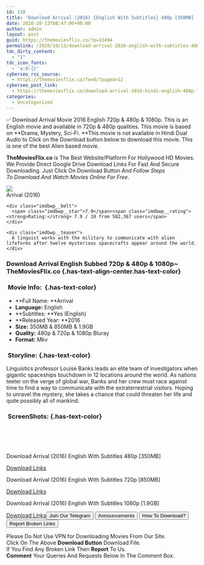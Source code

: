 ```yaml
---
id: 138
title: 'Download Arrival (2016) {English With Subtitles} 480p [350MB] || 720p [900MB] || 1080p [1.9GB]'
date: 2020-10-13T08:47:06+00:00
author: admin
layout: post
guid: https://themoviesflix.co/?p=13494
permalink: /2020/10/13/download-arrival-2016-english-with-subtitles-480p-350mb-720p-900mb-1080p-1-9gb/
tdc_dirty_content:
  - "1"
tdc_icon_fonts:
  - 'a:0:{}'
cyberseo_rss_source:
  - https://themoviesflix.co/feed/?paged=12
cyberseo_post_link:
  - https://themoviesflix.co/download-arrival-2016-hindi-english-480p-720p-1080p/
categories:
  - Uncategorized
---
```

✅ Download Arrival&nbsp;Movie&nbsp;2016 English&nbsp;720p&nbsp;&&nbsp;480p&nbsp;& 1080p. This is an English movie and available in&nbsp;720p&nbsp;&&nbsp;480p&nbsp;qualities. This movie is based on&nbsp;**Drama, Mystery, Sci-Fi.&nbsp;**This movie is not available in Hindi Dual Audio to Click on the Download button below to download this movie. This is one of the best Alien based movie.

**TheMoviesFlix.co**&nbsp;is The Best Website/Platform For Hollywood HD Movies. We Provide Direct Google Drive Download Links For Fast And Secure Downloading. Just Click On Download Button&nbsp;_And Follow Steps To&nbsp;Download And Watch Movies Online For Free_.

<div class="imdbwp imdbwp--movie dark">
  <div class="imdbwp__thumb">
    <a class="imdbwp__link" target="_blank" title="Arrival" href="https://www.imdb.com/title/tt2543164/" rel="nofollow noopener noreferrer"><img class="imdbwp__img" src="https://m.media-amazon.com/images/M/MV5BMTExMzU0ODcxNDheQTJeQWpwZ15BbWU4MDE1OTI4MzAy._V1_SX300.jpg" /></a>
  </div>
  
  <div class="imdbwp__content">
    <div class="imdbwp__header">
      <span class="imdbwp__title">Arrival</span> (2016)
    </div>
    
    <div class="imdbwp__belt">
      <span class="imdbwp__star">7.9</span><span class="imdbwp__rating"><strong>Rating:</strong> 7.9 / 10 from 582,367 users</span>
    </div>
    
    <div class="imdbwp__teaser">
      A linguist works with the military to communicate with alien lifeforms after twelve mysterious spacecrafts appear around the world.
    </div>
  </div>
</div>

### Download Arrival English Subbed 720p & 480p & 1080p~ TheMoviesFlix.co {.has-text-align-center.has-text-color}

### &nbsp;Movie Info:&nbsp; {.has-text-color}

  * **Full Name:&nbsp;**Arrival
  * **Language:**&nbsp;English
  * **Subtitles:&nbsp;**Yes (English)
  * **Released Year:&nbsp;**2016
  * **Size:**&nbsp;350MB & 850MB & 1.9GB
  * **Quality:**&nbsp;480p & 720p & 1080p Bluray
  * **Format:**&nbsp;Mkv

### &nbsp;Storyline: {.has-text-color}

Linguistics professor Louise Banks leads an elite team of investigators when gigantic spaceships touchdown in 12 locations around the world. As nations teeter on the verge of global war, Banks and her crew must race against time to find a way to communicate with the extraterrestrial visitors. Hoping to unravel the mystery, she takes a chance that could threaten her life and quite possibly all of mankind.

### &nbsp;ScreenShots: {.has-text-color}

<div class="wp-block-image">
  <figure class="aligncenter"><img src="https://i.imgur.com/28SFnhD.png" alt /></figure>
</div>

<div class="wp-block-image">
  <figure class="aligncenter"><img src="https://i.imgur.com/OfNwHme.png" alt /></figure>
</div>

<div class="wp-block-image">
  <figure class="aligncenter"><img src="https://i.imgur.com/uKqgKWN.jpg" alt /></figure>
</div>

<div class="wp-block-image">
  <figure class="aligncenter"><img src="https://i.imgur.com/Tn1hf8S.jpg" alt /></figure>
</div>

<div class="wp-block-image">
  <figure class="aligncenter"><img src="https://i.imgur.com/G0YdSrr.png" alt /></figure>
</div>

<p class="has-text-align-center has-text-color has-medium-font-size">
  Download Arrival (2016) English With Subtitles 480p [350MB]
</p>

<span class="mb-center maxbutton-3-center"><span class="maxbutton-3-container mb-container"><a class="maxbutton-3 maxbutton maxbutton-post-button" target="_blank" rel="nofollow noopener noreferrer" href="https://coinquint.com/a13357/"><span class="mb-text">Download Links</span></a></span></span>

<p class="has-text-align-center has-text-color has-medium-font-size">
  Download Arrival (2016) English With Subtitles 720p [850MB]
</p>

<span class="mb-center maxbutton-3-center"><span class="maxbutton-3-container mb-container"><a class="maxbutton-3 maxbutton maxbutton-post-button" target="_blank" rel="nofollow noopener noreferrer" href="https://coinquint.com/a13359/"><span class="mb-text">Download Links</span></a></span></span>

<p class="has-text-align-center has-text-color has-medium-font-size">
  Download Arrival (2016) English With Subtitles 1080p [1.9GB]
</p>

<span class="mb-center maxbutton-3-center"><span class="maxbutton-3-container mb-container"><a class="maxbutton-3 maxbutton maxbutton-post-button" target="_blank" rel="nofollow noopener noreferrer" href="https://coinquint.com/a13361/"><span class="mb-text">Download Links</span></a></span></span><a href="https://t.me/themoviesflixcom" target="_blank" data-wpel-link="external" rel="nofollow external noopener noreferrer"><button class="button button5">Join Our Telegram</button></a> <a href="https://themoviesflix.co/download-arrival-2016-hindi-english-480p-720p-1080p/#" target="_blank" data-wpel-link="external" rel="nofollow external noopener noreferrer"><button class="button button5">Announcements</button></a> <a href="https://themoviesflix.com/how-to-download/" target="_blank" data-wpel-link="external" rel="nofollow external noopener noreferrer"><button class="button button5">How To Download?</button></a> <a href="https://themoviesflix.co/download-arrival-2016-hindi-english-480p-720p-1080p/#" target="_blank" data-wpel-link="external" rel="nofollow external noopener noreferrer"><button class="button button5">Report Broken Links</button></a> 

<div class="alert alert-danger">
  Please Do Not Use VPN for Downloading Movies From Our Site.
</div>

<div class="alert alert-success">
  Click On The Above <strong>Download Button</strong> Download File.
</div>

<div class="alert alert-warning">
  If You Find Any Broken Link Then <strong>Report</strong> To Us.
</div>

<div class="alert alert-info">
  <strong>Comment</strong> Your Queries And Requests Below In The Comment Box.
</div>